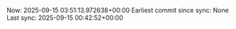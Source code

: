 Now: 2025-09-15 03:51:13.972638+00:00 Earliest commit since sync: None Last sync: 2025-09-15 00:42:52+00:00
